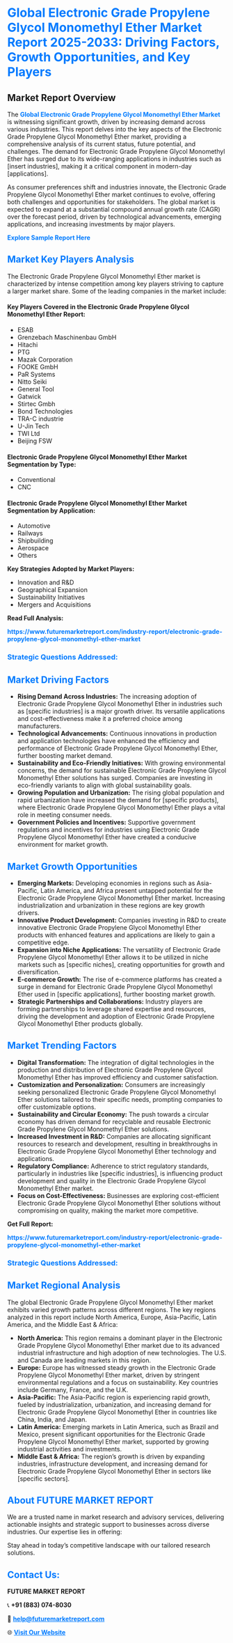 <h1 style="color: #007BFF;">Global Electronic Grade Propylene Glycol Monomethyl Ether Market Report 2025-2033: Driving Factors, Growth Opportunities, and Key Players</h1>

<section id="overview">
<h2>Market Report Overview</h2>
<p>The <a href="https://www.futuremarketreport.com/industry-report/electronic-grade-propylene-glycol-monomethyl-ether-market" style="color: #007BFF; text-decoration: none;"><strong>Global Electronic Grade Propylene Glycol Monomethyl Ether Market</strong></a> is witnessing significant growth, driven by increasing demand across various industries. This report delves into the key aspects of the Electronic Grade Propylene Glycol Monomethyl Ether market, providing a comprehensive analysis of its current status, future potential, and challenges. The demand for Electronic Grade Propylene Glycol Monomethyl Ether has surged due to its wide-ranging applications in industries such as [insert industries], making it a critical component in modern-day [applications].</p>
<p>As consumer preferences shift and industries innovate, the Electronic Grade Propylene Glycol Monomethyl Ether market continues to evolve, offering both challenges and opportunities for stakeholders. The global market is expected to expand at a substantial compound annual growth rate (CAGR) over the forecast period, driven by technological advancements, emerging applications, and increasing investments by major players.</p>
</section>

<section id="overview">
<p><a href="https://www.futuremarketreport.com/request-sample/reportId=34932" style="color: #007BFF; text-decoration: none;"><strong>Explore Sample Report Here</strong></a></p>
</section>

<section id="key-players">
<h2 style="color: #007BFF;">Market Key Players Analysis</h2>
<p>The Electronic Grade Propylene Glycol Monomethyl Ether market is characterized by intense competition among key players striving to capture a larger market share. Some of the leading companies in the market include:</p>
<h4>Key Players Covered in the Electronic Grade Propylene Glycol Monomethyl Ether Report:</h4>
<ul><li>ESAB</li><li>Grenzebach Maschinenbau GmbH</li><li>Hitachi</li><li>PTG</li><li>Mazak Corporation</li><li>FOOKE GmbH</li><li>PaR Systems</li><li>Nitto Seiki</li><li>General Tool</li><li>Gatwick</li><li>Stirtec Gmbh</li><li>Bond Technologies</li><li>TRA-C industrie</li><li>U-Jin Tech</li><li>TWI Ltd</li><li>Beijing FSW</li></ul>
<h4>Electronic Grade Propylene Glycol Monomethyl Ether Market Segmentation by Type:</h4>
<ul><li>Conventional</li><li>CNC</li></ul>

<h4>Electronic Grade Propylene Glycol Monomethyl Ether Market Segmentation by Application:</h4>
<ul><li>Automotive</li><li>Railways</li><li>Shipbuilding</li><li>Aerospace</li><li>Others</li></ul>
<p><strong>Key Strategies Adopted by Market Players:</strong></p>
<ul>
<li>Innovation and R&D</li>
<li>Geographical Expansion</li>
<li>Sustainability Initiatives</li>
<li>Mergers and Acquisitions</li>
</ul>
</section>

<section>
<p><strong>Read Full Analysis: </strong></p><a href="https://www.futuremarketreport.com/industry-report/electronic-grade-propylene-glycol-monomethyl-ether-market" style="color: #007BFF; text-decoration: none;"><strong>https://www.futuremarketreport.com/industry-report/electronic-grade-propylene-glycol-monomethyl-ether-market</strong></a>
<h3 style="color: #007BFF;">Strategic Questions Addressed:</h3>
</section>

<section id="driving-factors">
<h2 style="color: #007BFF;">Market Driving Factors</h2>
<ul>
<li><strong>Rising Demand Across Industries:</strong> The increasing adoption of Electronic Grade Propylene Glycol Monomethyl Ether in industries such as [specific industries] is a major growth driver. Its versatile applications and cost-effectiveness make it a preferred choice among manufacturers.</li>
<li><strong>Technological Advancements:</strong> Continuous innovations in production and application technologies have enhanced the efficiency and performance of Electronic Grade Propylene Glycol Monomethyl Ether, further boosting market demand.</li>
<li><strong>Sustainability and Eco-Friendly Initiatives:</strong> With growing environmental concerns, the demand for sustainable Electronic Grade Propylene Glycol Monomethyl Ether solutions has surged. Companies are investing in eco-friendly variants to align with global sustainability goals.</li>
<li><strong>Growing Population and Urbanization:</strong> The rising global population and rapid urbanization have increased the demand for [specific products], where Electronic Grade Propylene Glycol Monomethyl Ether plays a vital role in meeting consumer needs.</li>
<li><strong>Government Policies and Incentives:</strong> Supportive government regulations and incentives for industries using Electronic Grade Propylene Glycol Monomethyl Ether have created a conducive environment for market growth.</li>
</ul>
</section>

<section id="growth-opportunities">
<h2 style="color: #007BFF;">Market Growth Opportunities</h2>
<ul>
<li><strong>Emerging Markets:</strong> Developing economies in regions such as Asia-Pacific, Latin America, and Africa present untapped potential for the Electronic Grade Propylene Glycol Monomethyl Ether market. Increasing industrialization and urbanization in these regions are key growth drivers.</li>
<li><strong>Innovative Product Development:</strong> Companies investing in R&D to create innovative Electronic Grade Propylene Glycol Monomethyl Ether products with enhanced features and applications are likely to gain a competitive edge.</li>
<li><strong>Expansion into Niche Applications:</strong> The versatility of Electronic Grade Propylene Glycol Monomethyl Ether allows it to be utilized in niche markets such as [specific niches], creating opportunities for growth and diversification.</li>
<li><strong>E-commerce Growth:</strong> The rise of e-commerce platforms has created a surge in demand for Electronic Grade Propylene Glycol Monomethyl Ether used in [specific applications], further boosting market growth.</li>
<li><strong>Strategic Partnerships and Collaborations:</strong> Industry players are forming partnerships to leverage shared expertise and resources, driving the development and adoption of Electronic Grade Propylene Glycol Monomethyl Ether products globally.</li>
</ul>
</section>

<section id="trending-factors">
<h2 style="color: #007BFF;">Market Trending Factors</h2>
<ul>
<li><strong>Digital Transformation:</strong> The integration of digital technologies in the production and distribution of Electronic Grade Propylene Glycol Monomethyl Ether has improved efficiency and customer satisfaction.</li>
<li><strong>Customization and Personalization:</strong> Consumers are increasingly seeking personalized Electronic Grade Propylene Glycol Monomethyl Ether solutions tailored to their specific needs, prompting companies to offer customizable options.</li>
<li><strong>Sustainability and Circular Economy:</strong> The push towards a circular economy has driven demand for recyclable and reusable Electronic Grade Propylene Glycol Monomethyl Ether solutions.</li>
<li><strong>Increased Investment in R&D:</strong> Companies are allocating significant resources to research and development, resulting in breakthroughs in Electronic Grade Propylene Glycol Monomethyl Ether technology and applications.</li>
<li><strong>Regulatory Compliance:</strong> Adherence to strict regulatory standards, particularly in industries like [specific industries], is influencing product development and quality in the Electronic Grade Propylene Glycol Monomethyl Ether market.</li>
<li><strong>Focus on Cost-Effectiveness:</strong> Businesses are exploring cost-efficient Electronic Grade Propylene Glycol Monomethyl Ether solutions without compromising on quality, making the market more competitive.</li>
</ul>
</section>

<section>
<p><strong>Get Full Report: </strong></p><a href="https://www.futuremarketreport.com/industry-report/electronic-grade-propylene-glycol-monomethyl-ether-market" style="color: #007BFF; text-decoration: none;"><strong>https://www.futuremarketreport.com/industry-report/electronic-grade-propylene-glycol-monomethyl-ether-market</strong></a>
<h3 style="color: #007BFF;">Strategic Questions Addressed:</h3>
</section>


<section id="regional-analysis">
<h2 style="color: #007BFF;">Market Regional Analysis</h2>
<p>The global Electronic Grade Propylene Glycol Monomethyl Ether market exhibits varied growth patterns across different regions. The key regions analyzed in this report include North America, Europe, Asia-Pacific, Latin America, and the Middle East & Africa:</p>
<ul>
<li><strong>North America:</strong> This region remains a dominant player in the Electronic Grade Propylene Glycol Monomethyl Ether market due to its advanced industrial infrastructure and high adoption of new technologies. The U.S. and Canada are leading markets in this region.</li>
<li><strong>Europe:</strong> Europe has witnessed steady growth in the Electronic Grade Propylene Glycol Monomethyl Ether market, driven by stringent environmental regulations and a focus on sustainability. Key countries include Germany, France, and the U.K.</li>
<li><strong>Asia-Pacific:</strong> The Asia-Pacific region is experiencing rapid growth, fueled by industrialization, urbanization, and increasing demand for Electronic Grade Propylene Glycol Monomethyl Ether in countries like China, India, and Japan.</li>
<li><strong>Latin America:</strong> Emerging markets in Latin America, such as Brazil and Mexico, present significant opportunities for the Electronic Grade Propylene Glycol Monomethyl Ether market, supported by growing industrial activities and investments.</li>
<li><strong>Middle East & Africa:</strong> The region’s growth is driven by expanding industries, infrastructure development, and increasing demand for Electronic Grade Propylene Glycol Monomethyl Ether in sectors like [specific sectors].</li>
</ul>
</section>

<footer>
<h2 style="color: #007BFF;">About FUTURE MARKET REPORT</h2>
<p>We are a trusted name in market research and advisory services, delivering actionable insights and strategic support to businesses across diverse industries. Our expertise lies in offering:</p>

<p>Stay ahead in today’s competitive landscape with our tailored research solutions.</p>

<h2 style="color: #007BFF;">Contact Us:</h2>
<p><strong>FUTURE MARKET REPORT</strong></p>
<p>📞 <strong>+91 (883) 074-8030</strong></p>
<p>📧 <strong><a href="mailto:help@futuremarketreport.com" style="color: #007BFF;">help@futuremarketreport.com</a></strong></p>
<p>🌐 <strong><a href="https://www.futuremarketreport.com/" style="color: #007BFF;">Visit Our Website</a></strong></p>
</footer>